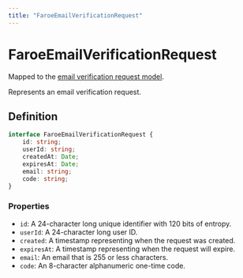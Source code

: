 ```yaml
---
title: "FaroeEmailVerificationRequest"
---
```


# FaroeEmailVerificationRequest

Mapped to the [email verification request model](/api-reference/rest/models/email-verification-request).

Represents an email verification request.

## Definition

```ts
interface FaroeEmailVerificationRequest {
	id: string;
	userId: string;
	createdAt: Date;
	expiresAt: Date;
	email: string;
	code: string;
}
```

### Properties

- `id`: A 24-character long unique identifier with 120 bits of entropy.
- `userId`: A 24-character long user ID.
- `created`: A timestamp representing when the request was created.
- `expiresAt`: A timestamp representing when the request will expire.
- `email`: An email that is 255 or less characters.
- `code`: An 8-character alphanumeric one-time code.
